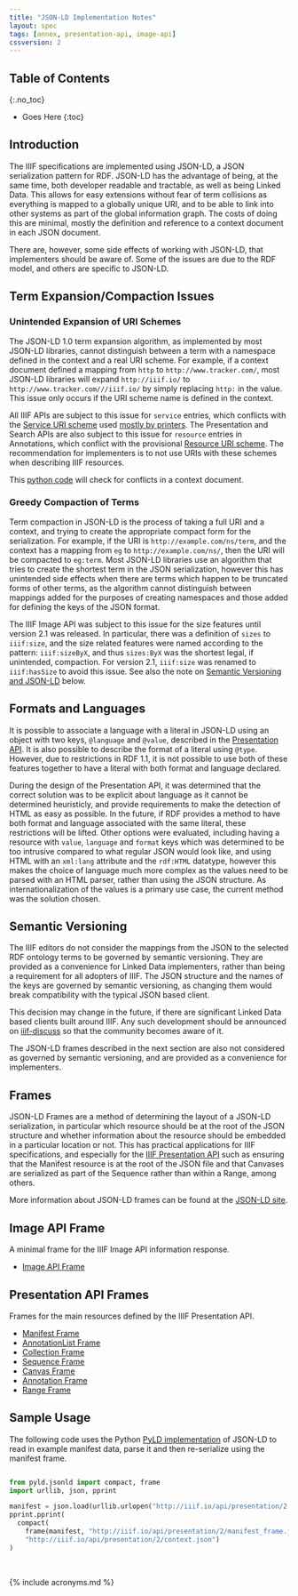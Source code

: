 ```yaml
---
title: "JSON-LD Implementation Notes"
layout: spec
tags: [annex, presentation-api, image-api]
cssversion: 2
---
```


## Table of Contents
{:.no_toc}

* Goes Here
{:toc}

## Introduction

The IIIF specifications are implemented using JSON-LD, a JSON serialization pattern for RDF.  JSON-LD has the advantage of being, at the same time, both developer readable and tractable, as well as being Linked Data. This allows for easy extensions without fear of term collisions as everything is mapped to a globally unique URI, and to be able to link into other systems as part of the global information graph.  The costs of doing this are minimal, mostly the definition and reference to a context document in each JSON document.

There are, however, some side effects of working with JSON-LD, that implementers should be aware of.  Some of the issues are due to the RDF model, and others are specific to JSON-LD.

## Term Expansion/Compaction Issues

### Unintended Expansion of URI Schemes

The JSON-LD 1.0 term expansion algorithm, as implemented by most JSON-LD libraries, cannot distinguish between a term with a namespace defined in the context and a real URI scheme.  For example, if a context document defined a mapping from `http` to `http://www.tracker.com/`, most JSON-LD libraries will expand `http://iiif.io/` to `http://www.tracker.com///iiif.io/` by simply replacing `http:` in the value.  This issue only occurs if the URI scheme name is defined in the context.

All IIIF APIs are subject to this issue for `service` entries, which conflicts with the [Service URI scheme][service-uri] used [mostly by printers][service-wiki].  The Presentation and Search APIs are also subject to this issue for `resource` entries in Annotations, which conflict with the provisional [Resource URI scheme][resource-uri].  The recommendation for implementers is to not use URIs with these schemes when describing IIIF resources.

This [python code][context-checker] will check for conflicts in a context document.

### Greedy Compaction of Terms

Term compaction in JSON-LD is the process of taking a full URI and a context, and trying to create the appropriate compact form for the serialization.  For example, if the URI is `http://example.com/ns/term`, and the context has a mapping from `eg` to `http://example.com/ns/`, then the URI will be compacted to `eg:term`.  Most JSON-LD libraries use an algorithm that tries to create the shortest term in the JSON serialization, however this has unintended side effects when there are terms which happen to be truncated forms of other terms, as the algorithm cannot distinguish between mappings added for the purposes of creating namespaces and those added for defining the keys of the JSON format.

The IIIF Image API was subject to this issue for the size features until version 2.1 was released.  In particular, there was a definition of `sizes` to `iiif:size`, and the size related features were named according to the pattern: `iiif:sizeByX`, and thus `sizes:ByX` was the shortest legal, if unintended, compaction. For version 2.1, `iiif:size` was renamed to `iiif:hasSize` to avoid this issue.  See also the note on [Semantic Versioning and JSON-LD][int-semver] below.

## Formats and Languages

It is possible to associate a language with a literal in JSON-LD using an object with two keys, `@language` and `@value`, described in the [Presentation API][prezi-language]. It is also possible to describe the format of a literal using `@type`.  However, due to restrictions in RDF 1.1, it is not possible to use both of these features together to have a literal with both format and language declared.

During the design of the Presentation API, it was determined that the correct solution was to be explicit about language as it cannot be determined heuristicly, and provide requirements to make the detection of HTML as easy as possible.  In the future, if RDF provides a method to have both format and language associated with the same literal, these restrictions will be lifted.  Other options were evaluated, including having a resource with `value`, `language` and `format` keys which was determined to be too intrusive compared to what regular JSON would look like, and using HTML with an `xml:lang` attribute and the `rdf:HTML` datatype, however this makes the choice of language much more complex as the values need to be parsed with an HTML parser, rather than using the JSON structure.  As internationalization of the values is a primary use case, the current method was the solution chosen.


## Semantic Versioning

The IIIF editors do not consider the mappings from the JSON to the selected RDF ontology terms to be governed by semantic versioning.  They are provided as a convenience for Linked Data implementers, rather than being a requirement for all adopters of IIIF.  The JSON structure and the names of the keys are governed by semantic versioning, as changing them would break compatibility with the typical JSON based client.

This decision may change in the future, if there are significant Linked Data based clients built around IIIF.  Any such development should be announced on [iiif-discuss][iiif-discuss] so that the community becomes aware of it.

The JSON-LD frames described in the next section are also not considered as governed by semantic versioning, and are provided as a convenience for implementers.

## Frames

JSON-LD Frames are a method of determining the layout of a JSON-LD serialization, in particular which resource should be at the root of the JSON structure and whether information about the resource should be embedded in a particular location or not.  This has practical applications for IIIF specifications, and especially for the [IIIF Presentation API][prezi-api] such as ensuring that the Manifest resource is at the root of the JSON file and that Canvases are serialized as part of the Sequence rather than within a Range, among others.

More information about JSON-LD frames can be found at the [JSON-LD site][jsonld-framing].

## Image API Frame

A minimal frame for the IIIF Image API information response.

* [Image API Frame][image-api-frame]


## Presentation API Frames

Frames for the main resources defined by the IIIF Presentation API.

* [Manifest Frame][manifest-frame]
* [AnnotationList Frame][annolist-frame]
* [Collection Frame][collection-frame]
* [Sequence Frame][sequence-frame]
* [Canvas Frame][canvas-frame]
* [Annotation Frame][anno-frame]
* [Range Frame][range-frame]


## Sample Usage

The following code uses the Python [PyLD implementation][pyld] of JSON-LD to read in example manifest data, parse it and then re-serialize using the manifest frame.

``` python

from pyld.jsonld import compact, frame
import urllib, json, pprint

manifest = json.load(urllib.urlopen("http://iiif.io/api/presentation/2.0/example/fixtures/1/manifest.json"))
pprint.pprint(
  compact(
    frame(manifest, "http://iiif.io/api/presentation/2/manifest_frame.json"),
    "http://iiif.io/api/presentation/2/context.json")
)

```

<br/>

[prezi-api]: /api/presentation/2.0/index.html
[jsonld-framing]: http://json-ld.org/spec/latest/json-ld-framing/
[pyld]: https://pypi.python.org/pypi/PyLD

[image-api-frame]: /api/image/2/info_frame.json
[manifest-frame]: /api/presentation/2/manifest_frame.json
[annolist-frame]: /api/presentation/2/annotationList_frame.json
[collection-frame]: /api/presentation/2/collection_frame.json
[sequence-frame]: /api/presentation/2/sequence_frame.json
[canvas-frame]: /api/presentation/2/canvas_frame.json
[anno-frame]: /api/presentation/2/annotation_frame.json
[range-frame]: /api/presentation/2/range_frame.json

[service-uri]: http://tools.ietf.org/html/rfc2609
[service-wiki]: https://en.wikipedia.org/wiki/Service_Location_Protocol#Adoption
[resource-uri]: http://www.iana.org/assignments/uri-schemes/prov/resource
[context-checker]: check_context.py
[int-semver]: #semantic-versioning
[prezi-language]: /api/presentation/2.1/#language-of-property-values
[iiif-discuss]: mailto:iiif-discuss@googlegroups.com

{% include acronyms.md %}
